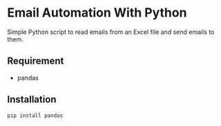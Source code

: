 # Email Automation With Python
Simple Python script to read emails from an Excel file and send emails to them.

## Requirement
- pandas
  
## Installation  
`pip install pandas`
